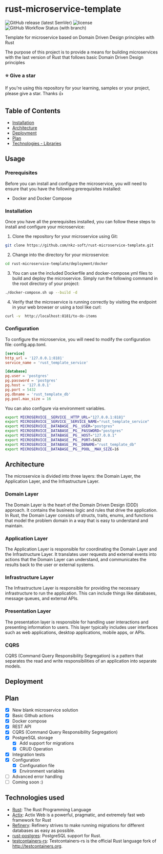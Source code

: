 # rust-microservice-template

![GitHub release (latest SemVer)](https://img.shields.io/github/v/release/nkz-soft/rust-microservice-template?style=flat-square)
![license](https://img.shields.io/github/license/nkz-soft/rust-microservice-template?style=flat-square)
![GitHub Workflow Status (with branch)](https://img.shields.io/github/actions/workflow/status/nkz-soft/rust-microservice-template/build-by-tag.yaml)

Template for microservice based on Domain Driven Design principles with Rust

The purpose of this project is to provide a means for building microservices with the last version of Rust that follows basic Domain Driven Design principles

### ⭐ Give a star

If you're using this repository for your learning, samples or your project, please give a star. Thanks :+1:

## Table of Contents

- [Installation](#installation)
- [Architecture](#architecture )
- [Deployment](#deployment)
- [Plan](#plan)
- [Technologies - Libraries](#technologies-used)

## Usage
### Prerequisites

Before you can install and configure the microservice, you will need to ensure that you have the following prerequisites installed:
- Docker and Docker Compose

### Installation
Once you have all the prerequisites installed, you can follow these steps to install and configure your microservice:

1. Clone the repository for your microservice using Git:
```bash
git clone https://github.com/nkz-soft/rust-microservice-template.git
```
2. Change into the directory for your microservice:
```bash
cd rust-microservice-template/deployment/docker
```

3. You can use the included Dockerfile and docker-compose.yml files to build and deploy the microservice.
   Simply run the following command in the root directory of your project:
```bash
./docker-compose.sh up --build -d
```
4. Verify that the microservice is running correctly by visiting the endpoint in your web browser or using a tool like curl:
```bash
curl -v  http://localhost:8181/to-do-items
```

### Configuration
To configure the microservice, you will need to modify the configuration file: config.app.toml.
```toml
[service]
http_url = '127.0.0.1:8181'
service_name = 'rust_template_service'

[database]
pg.user = 'postgres'
pg.password = 'postgres'
pg.host = '127.0.0.1'
pg.port = 5432
pg.dbname = 'rust_template_db'
pg.pool.max_size = 16

```
You can also configure via environment variables.
```bash
export MICROSERVICE__SERVICE__HTTP_URL="127.0.0.1:8181"
export MICROSERVICE__SERVICE__SERVICE_NAME="rust_template_service"
export MICROSERVICE__DATABASE__PG__USER="postgres"
export MICROSERVICE__DATABASE__PG__PASSWORD="postgres"
export MICROSERVICE__DATABASE__PG__HOST="127.0.0.1"
export MICROSERVICE__DATABASE__PG__PORT=5432
export MICROSERVICE__DATABASE__PG__DBNAME="rust_template_db"
export MICROSERVICE__DATABASE__PG__POOL__MAX_SIZE=16
```

## Architecture
The microservice is divided into three layers: the Domain Layer, the Application Layer, and the Infrastructure Layer.

### Domain Layer
The Domain Layer is the heart of the Domain Driven Design (DDD) approach. It contains the business logic and rules that drive the application.
In Rust, the Domain Layer consists of structs, traits, enums, and functions that model the problem domain in a way that is easy to understand and maintain.

### Application Layer
The Application Layer is responsible for coordinating the Domain Layer and the Infrastructure Layer.
It translates user requests and external events into actions that the Domain Layer can understand, and communicates the results back to the user or external systems.

### Infrastructure Layer
The Infrastructure Layer is responsible for providing the necessary infrastructure to run the application.
This can include things like databases, message queues, and external APIs.

### Presentation Layer
The presentation layer is responsible for handling user interactions and presenting information to users.
This layer typically includes user interfaces such as web applications, desktop applications, mobile apps, or APIs.



### CQRS
CQRS (Command Query Responsibility Segregation) is a pattern that separates the read and write responsibilities of an application into separate models.

## Deployment

## Plan

- [x] New blank microservice solution
- [x] Basic Github actions
- [x] Docker compose
- [x] REST API
- [x] CQRS (Command Query Responsibility Segregation)
- [x] PostgreSQL storage
    - [X] Add support for migrations
    - [X] CRUD Operation
- [X] Integration tests
- [X] Configuration
    - [X] Configuration file
    - [X] Environment variables
- [ ] Advanced error handling
- [ ] Coming soon :)

## Technologies used

- [Rust](https://github.com/rust-lang/rust): The Rust Programming Language
- [Actix](https://github.com/actix/actix-web): Actix Web is a powerful, pragmatic, and extremely fast web framework for Rust
- [Refinery](https://github.com/rust-db/refinery): Refinery strives to make running migrations for different databases as easy as possible.
- [rust-postgres](https://github.com/sfackler/rust-postgres): PostgreSQL support for Rust.
- [testcontainers-rs](https://github.com/testcontainers/testcontainers-rs): Testcontainers-rs is the official Rust language fork of http://testcontainers.org.
